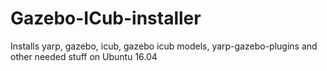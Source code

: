 # Gazebo-ICub-installer

Installs yarp, gazebo, icub, gazebo icub models, yarp-gazebo-plugins and other needed stuff on Ubuntu 16.04
